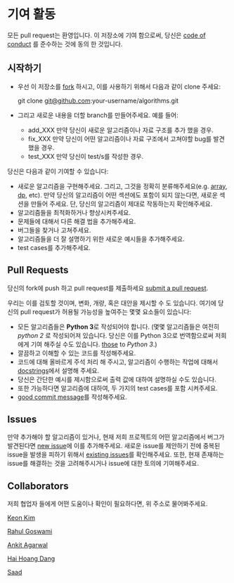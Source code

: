 # 기여 활동

모든 pull request는 환영입니다. 이 저장소에 기여 함으로써, 당신은 [code of conduct](CODE_OF_CONDUCT.md)
를 준수하는 것에 동의 한 것입니다.


## 시작하기 

* 우선 이 저장소를 [fork][fork] 하시고, 이를 사용하기 위해서 다음과 같이 clone 주세요:

    git clone git@github.com:your-username/algorithms.git  

* 그리고 새로운 내용을 더할 branch를 만들어주세요. 예를 들어:  
  * add_XXX 만약 당신이 새로운 알고리즘이나 자료 구조를 추가 했을 경우.  
  * fix_XXX 만약 당신이 어떤 알고리즘이나 자료 구조에서 고쳐야할 bug를 발견했을 경우.  
  * test_XXX 만약 당신이 test/s를 작성한 경우.  

당신은 다음과 같이 기여할 수 있습니다:
- 새로운 알고리즘을 구현해주세요. 그리고, 그것을 정확히 분류해주세요(e.g. [array](array), [dp](dp), etc).
만약 당신의 알고리즘이 어떤 섹션에도 포함이 되지 않는다면, 새로운 섹션을 만들어 주세요. 단, 당신의 알고리즘이 제대로 작동하는지
확인해주세요.  
- 알고리즘들을 최적화하거나 향상시켜주세요.
- 문제들에 대해서 다른 해결 법을 추가해주세요.
- 버그들을 찾거나 고쳐주세요.
- 알고리즘들을 더 잘 설명하기 위한 새로운 예시들을 추가해주세요.
- test cases를 추가해주세요.

## Pull Requests
당신의 fork에 push 하고 pull request를 제출하세요 [submit a pull request][pr].

우리는 이를 검토할 것이며, 변화, 개량, 혹은 대안을 제시할 수 도 있습니다.
여기에 당신의 pull request가 허용될 가능성을 높여주는 몇몇 요소들이 있습니다:

* 모든 알고리즘들은 **Python 3**로 작성되어야 합니다.
(몇몇 알고리즘들은 여전히 _python 2_ 로 작성되어져 있습니다. 당신은 이를 Python 3으로 번역함으로써 저희에게 기여 해주실 수도 있습니다.
[those][issue120] to _Python 3_.)
* 깔끔하고 이해할 수 있는 코드를 작성해주세요.
* 코드에 대해 올바르게 주석 처리 해 주시고, 알고리즘이 수행하는 작업에 대해서 [docstrings][docstr]에서 설명해 주세요.
* 당신은 간단한 예시를 제시함으로써 출력 값에 대하여 설명하실 수도 있습니다.
* 또한 가능하다면 알고리즘에 대하여, 두 가지의 test cases를 포함 시켜주세요.
* [good commit message][commit]를 작성해주세요.


## Issues
만약 추가해야 할 알고리즘이 있거나, 현재 저희 프로젝트의 어떤 알고리즘에서 버그가 발견된다면 [new issue][newissue]에 이를 추가해주세요. 새로운 issue를 제안하기 전에 중복된 issue을 발생을 피하기 위해서 [existing issues][issues]를 확인해주세요. 또한, 현재 존재하는 issue를 해결하는 것을 고려해주시거나 issue에 대한 토의에 기여해주세요.

## Collaborators
저희 협업자 들에게 어떤 도움이나 확인이 필요하다면, 위 주소로 물어봐주세요.

[Keon Kim](https://github.com/keon)

[Rahul Goswami](https://github.com/goswami-rahul)

[Ankit Agarwal](https://github.com/ankit167)

[Hai Hoang Dang](https://github.com/danghai)

[Saad](https://github.com/SaadBenn)

[fork]: https://help.github.com/articles/fork-a-repo/
[docstr]: https://www.python.org/dev/peps/pep-0257/#multi-line-docstrings
[commit]: http://tbaggery.com/2008/04/19/a-note-about-git-commit-messages.html
[pr]: https://github.com/keon/algorithms/compare/
[newissue]: https://github.com/keon/algorithms/issues/new
[issue120]: https://github.com/keon/algorithms/issues/120
[issues]: https://github.com/keon/algorithms/issues/
